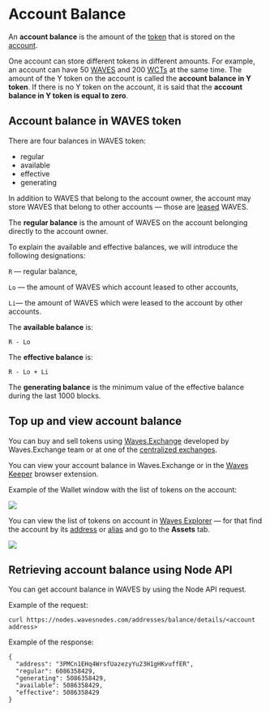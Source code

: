 # Account Balance

An **account balance** is the amount of the [token](/en/blockchain/token/) that is stored on the [account](/en/blockchain/account/).

One account can store different tokens in different amounts. For example, an account can have 50 [WAVES](/en/blockchain/token/waves) and 200 [WCTs](/en/blockchain/glossary#w) at the same time. The amount of the Y token on the account is called the **account balance in Y token**. If there is no Y token on the account, it is said that the **account balance in Y token is equal to zero**.

## Account balance in WAVES token
There are four balances in WAVES token:

* regular
* available
* effective
* generating

In addition to WAVES that belong to the account owner, the account may store WAVES that belong to other accounts — those are [leased](/en/blockchain/leasing) WAVES.

The **regular balance** is the amount of WAVES on the account belonging directly to the account owner.

To explain the available and effective balances, we will introduce the following designations:

`R` — regular balance,

`Lo` — the amount of WAVES which account leased to other accounts,

`Li`— the amount of WAVES which were leased to the account by other accounts.

The **available balance** is:

```
R - Lo
```

The **effective balance** is:

```
R - Lo + Li
```

The **generating balance** is the minimum value of the effective balance during the last 1000 blocks.

## Top up and view account balance

You can buy and sell tokens using [Waves.Exchange](https://waves.exchange/) developed by Waves.Exchange team or at one of the [centralized exchanges](https://coinmarketcap.com/currencies/waves/#markets).

You can view your account balance in Waves.Exchange or in the [Waves Keeper](/en/ecosystem/waves-keeper/) browser extension.

Example of the Wallet window with the list of tokens on the account:

![](./_assets/account-balance.png)

You can view the list of tokens on account in [Waves Explorer](https://wavesexplorer.com/) — for that find the account by its [address](/en/blockchain/account/address) or [alias](/en/blockchain/account/alias) and go to the **Assets** tab.

![](./_assets/tokens.png)

## Retrieving account balance using Node API
You can get account balance in WAVES by using the Node API request.

Example of the request:

```
curl https://nodes.wavesnodes.com/addresses/balance/details/<account address>
```

Example of the response:

```
{
  "address": "3PMCn1EHq4WrsfUazezyYu23H1gHKvuffER",
  "regular": 6086358429,
  "generating": 5086358429,
  "available": 5086358429,
  "effective": 5086358429
}
```
